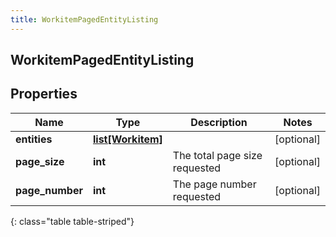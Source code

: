 ```yaml
---
title: WorkitemPagedEntityListing
---
```

## WorkitemPagedEntityListing

## Properties

|Name | Type | Description | Notes|
|------------ | ------------- | ------------- | -------------|
| **entities** | [**list[Workitem]**](Workitem.html) |  | [optional] |
| **page_size** | **int** | The total page size requested | [optional] |
| **page_number** | **int** | The page number requested | [optional] |
{: class="table table-striped"}


